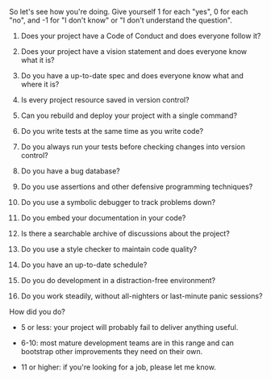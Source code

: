 ---
---

So let's see how you're doing.
Give yourself 1 for each "yes",
0 for each "no",
and -1 for "I don't know" or "I don't understand the question".

1.  Does your project have a Code of Conduct and does everyone follow it?

1.  Does your project have a vision statement and does everyone know what it is?

1.  Do you have a up-to-date spec and does everyone know what and where it is?

1.  Is every project resource saved in version control?

1.  Can you rebuild and deploy your project with a single command?

1.  Do you write tests at the same time as you write code?

1.  Do you always run your tests before checking changes into version control?

1.  Do you have a bug database?

1.  Do you use assertions and other defensive programming techniques?

1.  Do you use a symbolic debugger to track problems down?

1.  Do you embed your documentation in your code?

1.  Is there a searchable archive of discussions about the project?

1.  Do you use a style checker to maintain code quality?

1.  Do you have an up-to-date schedule?

1.  Do you do development in a distraction-free environment?

1.  Do you work steadily, without all-nighters or last-minute panic sessions?

How did you do?

-   5 or less: your project will probably fail to deliver anything useful.

-   6-10: most mature development teams are in this range
    and can bootstrap other improvements they need on their own.

-   11 or higher: if you're looking for a job, please let me know.
